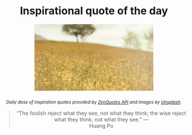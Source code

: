 
<div align="center">

# Inspirational quote of the day

<img src="./data/photo.jpeg" alt="Beautiful nature photo" width="320" height="180">

<sub><i>Daily dose of inspiration quotes provided by [ZenQuotes API](https://zenquotes.io/) and images by [Unsplash](https://unsplash.com/).</i></sub>


<blockquote>&ldquo;The foolish reject what they see, not what they think; the wise reject what they think, not what they see.&rdquo; &mdash; <footer>Huang Po</footer></blockquote>

</div>
